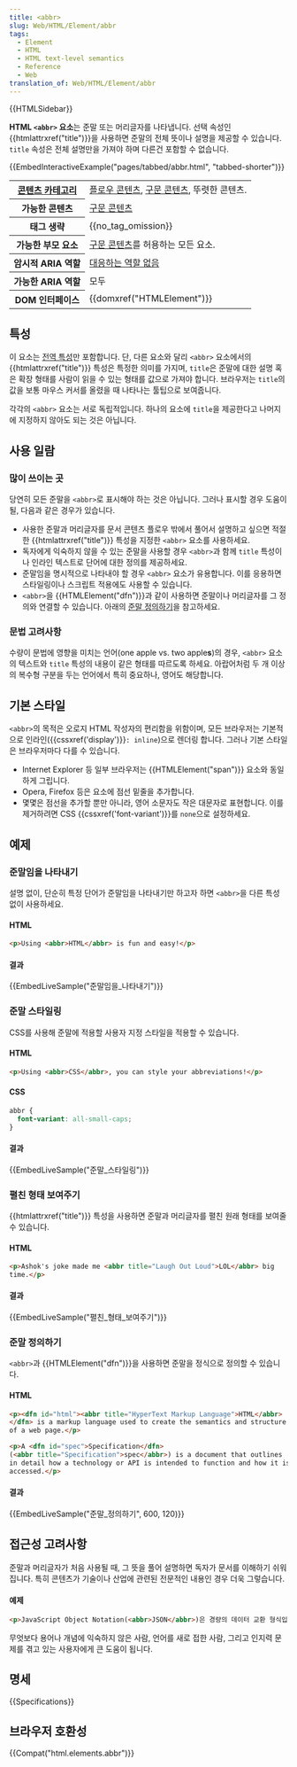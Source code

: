 ```yaml
---
title: <abbr>
slug: Web/HTML/Element/abbr
tags:
  - Element
  - HTML
  - HTML text-level semantics
  - Reference
  - Web
translation_of: Web/HTML/Element/abbr
---
```


{{HTMLSidebar}}

**HTML `<abbr>` 요소**는 준말 또는 머리글자를 나타냅니다. 선택 속성인 {{htmlattrxref("title")}}을 사용하면 준말의 전체 뜻이나 설명을 제공할 수 있습니다. `title` 속성은 전체 설명만을 가져야 하며 다른건 포함할 수 없습니다.

{{EmbedInteractiveExample("pages/tabbed/abbr.html", "tabbed-shorter")}}

<table class="htmlelt">
  <tbody>
    <tr>
      <th scope="row">
        <a href="/ko/docs/Web/Guide/HTML/Content_categories">콘텐츠 카테고리</a>
      </th>
      <td>
        <a
          href="/ko/docs/Web/Guide/HTML/Content_categories#플로우_콘텐츠"
          title="HTML/Content categories#Flow content"
          >플로우 콘텐츠</a
        >,
        <a
          href="/ko/docs/Web/Guide/HTML/Content_categories#구문_콘텐츠"
          title="HTML/Content categories#Phrasing content"
          >구문 콘텐츠</a
        >, 뚜렷한 콘텐츠.
      </td>
    </tr>
    <tr>
      <th scope="row">가능한 콘텐츠</th>
      <td>
        <a
          href="/ko/docs/Web/Guide/HTML/Content_categories#구문_콘텐츠"
          title="HTML/Content_categories#Phrasing_content"
          >구문 콘텐츠</a
        >
      </td>
    </tr>
    <tr>
      <th scope="row">태그 생략</th>
      <td>{{no_tag_omission}}</td>
    </tr>
    <tr>
      <th scope="row">가능한 부모 요소</th>
      <td>
        <a
          href="/ko/docs/Web/Guide/HTML/Content_categories#구문_콘텐츠"
          title="HTML/Content_categories#Phrasing_content"
          >구문 콘텐츠</a
        >를 허용하는 모든 요소.
      </td>
    </tr>
    <tr>
      <th scope="row">암시적 ARIA 역할</th>
      <td>
        <a href="https://www.w3.org/TR/html-aria/#dfn-no-corresponding-role"
          >대응하는 역할 없음</a
        >
      </td>
    </tr>
    <tr>
      <th scope="row">가능한 ARIA 역할</th>
      <td>모두</td>
    </tr>
    <tr>
      <th scope="row">DOM 인터페이스</th>
      <td>{{domxref("HTMLElement")}}</td>
    </tr>
  </tbody>
</table>

## 특성

이 요소는 [전역 특성](/ko/docs/Web/HTML/Global_attributes)만 포함합니다. 단, 다른 요소와 달리 `<abbr>` 요소에서의 {{htmlattrxref("title")}} 특성은 특정한 의미를 가지며, `title`은 준말에 대한 설명 혹은 확장 형태를 사람이 읽을 수 있는 형태를 값으로 가져야 합니다. 브라우저는 `title`의 값을 보통 마우스 커서를 올렸을 때 나타나는 툴팁으로 보여줍니다.

각각의 `<abbr>` 요소는 서로 독립적입니다. 하나의 요소에 `title`을 제공한다고 나머지에 지정하지 않아도 되는 것은 아닙니다.

## 사용 일람

### 많이 쓰이는 곳

당연히 모든 준말을 `<abbr>`로 표시해야 하는 것은 아닙니다. 그러나 표시할 경우 도움이 될, 다음과 같은 경우가 있습니다.

- 사용한 준말과 머리글자를 문서 콘텐츠 플로우 밖에서 풀어서 설명하고 싶으면 적절한 {{htmlattrxref("title")}} 특성을 지정한 `<abbr>` 요소를 사용하세요.
- 독자에게 익숙하지 않을 수 있는 준말을 사용할 경우 `<abbr>`과 함께 `title` 특성이나 인라인 텍스트로 단어에 대한 정의를 제공하세요.
- 준말임을 명시적으로 나타내야 할 경우 `<abbr>` 요소가 유용합니다. 이를 응용하면 스타일링이나 스크립트 적용에도 사용할 수 있습니다.
- `<abbr>`을 {{HTMLElement("dfn")}}과 같이 사용하면 준말이나 머리글자를 그 정의와 연결할 수 있습니다. 아래의 [준말 정의하기](#준말_정의하기)을 참고하세요.

### 문법 고려사항

수량이 문법에 영향을 미치는 언어(one apple vs. two apple**s**)의 경우, `<abbr>` 요소의 텍스트와 `title` 특성의 내용이 같은 형태를 따르도록 하세요. 아랍어처럼 두 개 이상의 복수형 구분을 두는 언어에서 특히 중요하나, 영어도 해당합니다.

## 기본 스타일

`<abbr>`의 목적은 오로지 HTML 작성자의 편리함을 위함이며, 모든 브라우저는 기본적으로 인라인({{cssxref('display')}}`: inline`)으로 렌더링 합니다. 그러나 기본 스타일은 브라우저마다 다를 수 있습니다.

- Internet Explorer 등 일부 브라우저는 {{HTMLElement("span")}} 요소와 동일하게 그립니다.
- Opera, Firefox 등은 요소에 점선 밑줄을 추가합니다.
- 몇몇은 점선을 추가할 뿐만 아니라, 영어 소문자도 작은 대문자로 표현합니다. 이를 제거하려면 CSS {{cssxref('font-variant')}}를 `none`으로 설정하세요.

## 예제

### 준말임을 나타내기

설명 없이, 단순히 특정 단어가 준말임을 나타내기만 하고자 하면 `<abbr>`을 다른 특성 없이 사용하세요.

#### HTML

```html
<p>Using <abbr>HTML</abbr> is fun and easy!</p>
```

#### 결과

{{EmbedLiveSample("준말임을_나타내기")}}

### 준말 스타일링

CSS를 사용해 준말에 적용할 사용자 지정 스타일을 적용할 수 있습니다.

#### HTML

```html
<p>Using <abbr>CSS</abbr>, you can style your abbreviations!</p>
```

#### CSS

```css
abbr {
  font-variant: all-small-caps;
}
```

#### 결과

{{EmbedLiveSample("준말_스타일링")}}

### 펼친 형태 보여주기

{{htmlattrxref("title")}} 특성을 사용하면 준말과 머리글자를 펼친 원래 형태를 보여줄 수 있습니다.

#### HTML

```html
<p>Ashok's joke made me <abbr title="Laugh Out Loud">LOL</abbr> big
time.</p>
```

#### 결과

{{EmbedLiveSample("펼친_형태_보여주기")}}

### 준말 정의하기

`<abbr>`과 {{HTMLElement("dfn")}}을 사용하면 준말을 정식으로 정의할 수 있습니다.

#### HTML

```html
<p><dfn id="html"><abbr title="HyperText Markup Language">HTML</abbr>
</dfn> is a markup language used to create the semantics and structure
of a web page.</p>

<p>A <dfn id="spec">Specification</dfn>
(<abbr title="Specification">spec</abbr>) is a document that outlines
in detail how a technology or API is intended to function and how it is
accessed.</p>
```

#### 결과

{{EmbedLiveSample("준말_정의하기", 600, 120)}}

## 접근성 고려사항

준말과 머리글자가 처음 사용될 때, 그 뜻을 풀어 설명하면 독자가 문서를 이해하기 쉬워집니다. 특히 콘텐츠가 기술이나 산업에 관련된 전문적인 내용인 경우 더욱 그렇습니다.

#### 예제

```html
<p>JavaScript Object Notation(<abbr>JSON</abbr>)은 경량의 데이터 교환 형식입니다.</p>
```

무엇보다 용어나 개념에 익숙하지 않은 사람, 언어를 새로 접한 사람, 그리고 인지력 문제를 겪고 있는 사용자에게 큰 도움이 됩니다.

## 명세

{{Specifications}}

## 브라우저 호환성

{{Compat("html.elements.abbr")}}
